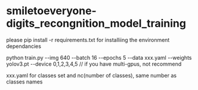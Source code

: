 # smiletoeveryone-digits_recongnition_model_training

please pip install -r requirements.txt for installiing the environment dependancies

python train.py --img 640 --batch 16 --epochs 5 --data xxx.yaml --weights yolov3.pt --device 0,1,2,3,4,5 // if you have multi-gpus, not recommend

xxx.yaml for classes set and nc(number of classes), same number as classes names
